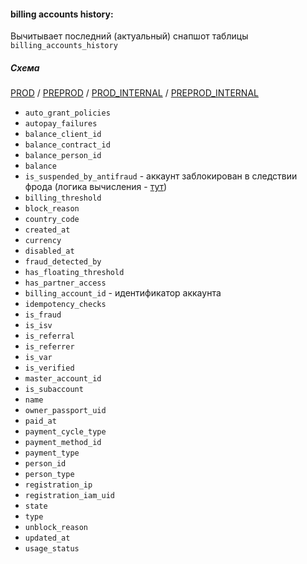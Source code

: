 #### billing accounts history:

Вычитывает последний (актуальный) снапшот таблицы  `billing_accounts_history`

##### Схема

[PROD](https://yt.yandex-team.ru/hahn/navigation?path=//home/cloud-dwh/data/prod/ods/billing/billing_accounts_history)
/ [PREPROD](https://yt.yandex-team.ru/hahn/navigation?path=//home/cloud-dwh/data/preprod/ods/billing/billing_accounts_history)
/ [PROD_INTERNAL](https://yt.yandex-team.ru/hahn/navigation?path=//home/cloud-dwh/data/prod_internal/ods/billing/billing_accounts_history)
/ [PREPROD_INTERNAL](https://yt.yandex-team.ru/hahn/navigation?path=//home/cloud-dwh/data/preprod_internal/ods/billing/billing_accounts_history)

* `auto_grant_policies`
* `autopay_failures`
* `balance_client_id`
* `balance_contract_id`
* `balance_person_id`
* `balance`
* `is_suspended_by_antifraud` - аккаунт заблокирован в следствии фрода (логика вычисления - [тут](https://a.yandex-team.ru/arc_vcs/cloud/dwh/nirvana/vh/workflows/ods/yt/billing/billing_accounts/resources/utils/billing_accounts.sql))
* `billing_threshold`
* `block_reason`
* `country_code`
* `created_at`
* `currency`
* `disabled_at`
* `fraud_detected_by`
* `has_floating_threshold`
* `has_partner_access`
* `billing_account_id` - идентификатор аккаунта
* `idempotency_checks`
* `is_fraud`
* `is_isv`
* `is_referral`
* `is_referrer`
* `is_var`
* `is_verified`
* `master_account_id`
* `is_subaccount`
* `name`
* `owner_passport_uid`
* `paid_at`
* `payment_cycle_type`
* `payment_method_id`
* `payment_type`
* `person_id`
* `person_type`
* `registration_ip`
* `registration_iam_uid`
* `state`
* `type`
* `unblock_reason`
* `updated_at`
* `usage_status`
